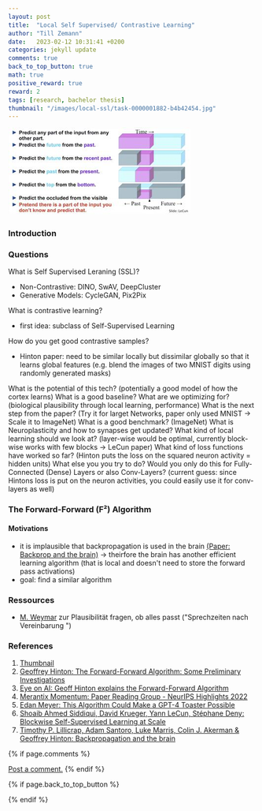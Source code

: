 ```yaml
---
layout: post
title:  "Local Self Supervised/ Contrastive Learning"
author: "Till Zemann"
date:   2023-02-12 10:31:41 +0200
categories: jekyll update
comments: true
back_to_top_button: true
math: true
positive_reward: true
reward: 2
tags: [research, bachelor thesis]
thumbnail: "/images/local-ssl/task-0000001882-b4b42454.jpg"
---
```



<div class="img-block" style="width: 500px;">
    <img src="/images/local-ssl/task-0000001882-b4b42454.jpg"/>
</div>


<!-- <em style="float:right">First draft: 2022-10-22</em><br> -->

<!--
### Contents
* TOC
{:toc}
-->

### Introduction

### Questions

What is Self Supervised Leraning (SSL)?
- Non-Contrastive: DINO, SwAV, DeepCluster
- Generative Models: CycleGAN, Pix2Pix

What is contrastive learning?
- first idea: subclass of Self-Supervised Learning

How do you get good contrastive samples?
- Hinton paper: need to be similar locally but dissimilar globally so that it learns global features (e.g. blend the images of two MNIST digits using randomly generated masks)

What is the potential of this tech? (potentially a good model of how the cortex learns)
What is a good baseline?
What are we optimizing for? (biological plausibility through local learning, performance)
What is the next step from the paper? (Try it for larget Networks, paper only used MNIST -> Scale it to ImageNet)
What is a good benchmark? (ImageNet)
What is Neuroplasticity and how to synapses get updated?
What kind of local learning should we look at? (layer-wise would be optimal, currently block-wise works with few blocks -> LeCun paper)
What kind of loss functions have worked so far? (Hinton puts the loss on the squared neuron activity = hidden units)
What else you you try to do?
Would you only do this for Fully-Connected (Dense) Layers or also Conv-Layers? (current guess: since Hintons loss is put on the neuron activities, you could easily use it for conv-layers as well)


### The Forward-Forward (F²) Algorithm



#### Motivations

- it is implausible that backpropagation is used in the brain [(Paper: Backprop and the brain)][backprop-and-the-brain]
-> theirfore the brain has another efficient learning algorithm (that is local and doesn't need to store the forward pass activations)
- goal: find a similar algorithm






### Ressources

- [M. Weymar](https://www.uni-potsdam.de/de/emobio/team/weymar-mathias) zur Plausibilität fragen, ob alles passt ("Sprechzeiten nach Vereinbarung ")



<!-- In-Text Citing -->
<!-- 
You can...
- use bullet points
1. use
2. ordered
3. lists


-- Math --
$\hat{s} = \frac{1}{n-1} \sum_{i=1}^{n} (x_i - \mu)^2$ 

-- Images --
<div class="img-block" style="width: 800px;">
    <img src="/images/lofi_art.png"/>
    <span><strong>Fig 1.1.</strong> Agent and Environment interactions</span>
</div>

-- Links --
[(k-fold) Cross-Validation](https://scikit-learn.org/stable/modules/cross_validation.html)

{% highlight python %}
@jit
def f(x)
    print("hi")
# does cool stuff
{% endhighlight %}

-- Highlights --
AAABC `ASDF` __some bold text__

-- Colors --
The <strong style="color: #1E72E7">joint distribution</strong> of $X$ and $Y$ is written as $P(X, Y)$.
The <strong style="color: #ED412D">marginal distribution</strong> on the other hand can be written out as a table.
-->

<!-- uncomment, when i understand more of the algorithms presented (missing DDPG, SAC, TD3, TRPO, PPO, Dyna-Q)
### Rl-Algorithms-Taxonomy in a Venn-Diagram

<div class="img-block" style="width: 700px;">
    <img src="/images/actor-critic/venn-diagram-rl-algos-detailed.png"/>
</div>

-->

### References
1. [Thumbnail][thumbnail-paper]
2. [Geoffrey Hinton: The Forward-Forward Algorithm: Some Preliminary Investigations](https://www.cs.toronto.edu/~hinton/FFA13.pdf)
3. [Eye on AI: Geoff Hinton explains the Forward-Forward Algorithm](https://www.youtube.com/watch?v=NWqy_b1OvwQ)
4. [Merantix Momentum: Paper Reading Group - NeurIPS Highlights 2022](https://www.youtube.com/watch?v=z2Tc10zQSjQ)
5. [Edan Meyer: This Algorithm Could Make a GPT-4 Toaster Possible](https://youtu.be/rVzDRfO2sgs)
6. [Shoaib Ahmed Siddiqui, David Krueger, Yann LeCun, Stéphane Deny: Blockwise Self-Supervised Learning at Scale](https://arxiv.org/abs/2302.01647)
7. [Timothy P. Lillicrap, Adam Santoro, Luke Marris, Colin J. Akerman & Geoffrey Hinton: Backpropagation and the brain][backprop-and-the-brain]

<!-- Ressources -->
[thumbnail-paper]: https://paperswithcode.com/task/self-supervised-learning
[backprop-and-the-brain]: https://www.nature.com/articles/s41583-020-0277-3

<!-- Optional Comment Section-->
{% if page.comments %}
<p class="vspace"></p>
<a class="commentlink" role="button" href="/comments/">Post a comment.</a> <!-- role="button"  -->
{% endif %}

<!-- Optional Back to Top Button -->
{% if page.back_to_top_button %}
<script src="https://unpkg.com/vanilla-back-to-top@7.2.1/dist/vanilla-back-to-top.min.js"></script>
<script>addBackToTop({
  diameter: 40,
  backgroundColor: 'rgb(255, 255, 255, 0.7)', /* 30,144,255, 0.7 */
  textColor: '#4a4946'
})</script>
{% endif %}
